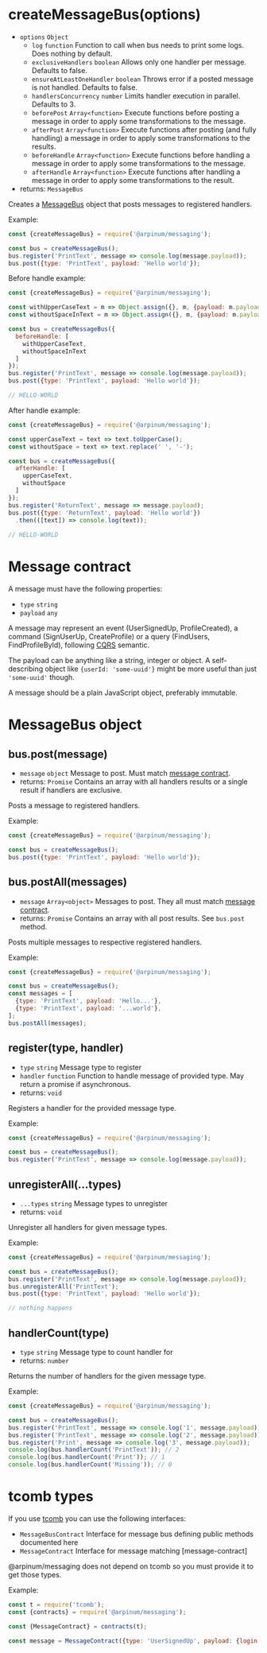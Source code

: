 # createMessageBus(options)

* `options` `Object`
  * `log` `function` Function to call when bus needs to print some logs. Does nothing by default.
  * `exclusiveHandlers` `boolean` Allows only one handler per message. Defaults to false.
  * `ensureAtLeastOneHandler` `boolean` Throws error if a posted message is not handled. Defaults to false.
  * `handlersConcurrency` `number` Limits handler execution in parallel. Defaults to 3.
  * `beforePost` `Array<function>` Execute functions before posting a message in order to apply some transformations to the message.
  * `afterPost` `Array<function>` Execute functions after posting (and fully handling) a message in order to apply some transformations to the results.
  * `beforeHandle` `Array<function>` Execute functions before handling a message in order to apply some transformations to the message.
  * `afterHandle` `Array<function>` Execute functions after handling a message in order to apply some transformations to the result.
* returns: `MessageBus`

Creates a [MessageBus] object that posts messages to registered handlers.

Example:

```javascript
const {createMessageBus} = require('@arpinum/messaging');

const bus = createMessageBus();
bus.register('PrintText', message => console.log(message.payload));
bus.post({type: 'PrintText', payload: 'Hello world'});
```

Before handle example:

```javascript
const {createMessageBus} = require('@arpinum/messaging');

const withUpperCaseText = m => Object.assign({}, m, {payload: m.payload.toUpperCase()});
const withoutSpaceInText = m => Object.assign({}, m, {payload: m.payload.replace(' ', '-')});

const bus = createMessageBus({
  beforeHandle: [
    withUpperCaseText,
    withoutSpaceInText
  ]
});
bus.register('PrintText', message => console.log(message.payload));
bus.post({type: 'PrintText', payload: 'Hello world'});

// HELLO-WORLD
```

After handle example:

```javascript
const {createMessageBus} = require('@arpinum/messaging');

const upperCaseText = text => text.toUpperCase();
const withoutSpace = text => text.replace(' ', '-');

const bus = createMessageBus({
  afterHandle: [
    upperCaseText,
    withoutSpace
  ]
});
bus.register('ReturnText', message => message.payload);
bus.post({type: 'ReturnText', payload: 'Hello world'})
  .then(([text]) => console.log(text));
  
// HELLO-WORLD
```

# Message contract

A message must have the following properties:

* `type` `string` 
* `payload` `any`

A message may represent an event (UserSignedUp, ProfileCreated), a command (SignUserUp, CreateProfile) or a query (FindUsers, FindProfileById), following [CQRS] semantic.

The payload can be anything like a string, integer or object. A self-describing object like `{userId: 'some-uuid'}` might be more useful than just `'some-uuid'` though.

A message should be a plain JavaScript object, preferably immutable.

# MessageBus object

## bus.post(message)

* `message` `object` Message to post. Must match [message contract].
* returns: `Promise` Contains an array with all handlers results or a single result if handlers are exclusive.

Posts a message to registered handlers.

Example:

```javascript
const {createMessageBus} = require('@arpinum/messaging');

const bus = createMessageBus();
bus.post({type: 'PrintText', payload: 'Hello world'});
```

## bus.postAll(messages)

* `message` `Array<object>` Messages to post. They all must match [message contract].
* returns: `Promise` Contains an array with all post results. See `bus.post` method.

Posts multiple messages to respective registered handlers.

Example:

```javascript
const {createMessageBus} = require('@arpinum/messaging');

const bus = createMessageBus();
const messages = [
  {type: 'PrintText', payload: 'Hello...'},
  {type: 'PrintText', payload: '...world'},
];
bus.postAll(messages);
```

## register(type, handler)

* `type` `string` Message type to register
* `handler` `function` Function to handle message of provided type. May return a promise if asynchronous.
* returns: `void`

Registers a handler for the provided message type.

Example:

```javascript
const {createMessageBus} = require('@arpinum/messaging');

const bus = createMessageBus();
bus.register('PrintText', message => console.log(message.payload));
```

## unregisterAll(...types)

* `...types` `string` Message types to unregister
* returns: `void`

Unregister all handlers for given message types.

Example:

```javascript
const {createMessageBus} = require('@arpinum/messaging');

const bus = createMessageBus();
bus.register('PrintText', message => console.log(message.payload));
bus.unregisterAll('PrintText');
bus.post({type: 'PrintText', payload: 'Hello world'});

// nothing happens
```

## handlerCount(type)

* `type` `string` Message type to count handler for
* returns: `number`

Returns the number of handlers for the given message type.

Example:

```javascript
const {createMessageBus} = require('@arpinum/messaging');

const bus = createMessageBus();
bus.register('PrintText', message => console.log('1', message.payload));
bus.register('PrintText', message => console.log('2', message.payload));
bus.register('Print', message => console.log('3', message.payload));
console.log(bus.handlerCount('PrintText')); // 2
console.log(bus.handlerCount('Print')); // 1
console.log(bus.handlerCount('Missing')); // 0
```

# tcomb types

If you use [tcomb] you can use the following interfaces:

* `MessageBusContract` Interface for message bus defining public methods documented here
* `MessageContract` Interface for message matching [message-contract]

@arpinum/messaging does not depend on tcomb so you must provide it to get those types.

Example:

```javascript
const t = require('tcomb');
const {contracts} = require('@arpinum/messaging');

const {MessageContract} = contracts(t);

const message = MessageContract({type: 'UserSignedUp', payload: {login: 'john'}});
```


[MessageBus]: #messagebus-object
[message contract]: #message-contract
[CQRS]: https://martinfowler.com/bliki/CQRS.html
[tcomb]: https://github.com/gcanti/tcomb

